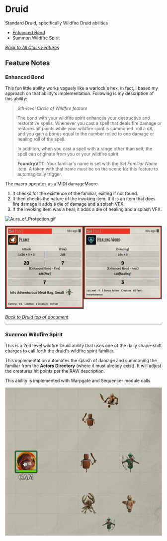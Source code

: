# Druid

Standard Druid, specifically Wildfire Druid abilities

* [Enhanced Bond](#enhanced-bond)
* [Summon Wildfire Spirit](#summon-wildfire-spirit)

[*Back to All Class Features*](../README.md)

## Feature Notes

### Enhanced Bond

This fun little ability works vaguely like a warlock's hex, in fact, I based my approach on that ability's implementation.  Following is my description of this ability:

> *6th-level Circle of Wildfire feature*
> 
> The bond with your wildfire spirit enhances your destructive and restorative spells. Whenever you cast a spell that deals fire damage or restores hit points while your wildfire spirit is summoned: roll a d8, and you gain a bonus equal to the number rolled to one damage or healing roll of the spell.
> 
> In addition, when you cast a spell with a range other than self, the spell can originate from you or your wildfire spirit.
> 
> **FoundryVTT**: Your familiar's name is set with the  *Set Familiar Name* item.  A token with that name must be on the scene for this feature to automagically trigger.

The macro operates as a MIDI damageMacro.  

1. It checks for the existence of the familiar, exiting if not found. 
2. It then checks the nature of the invoking item.  If it is an item that does fire damage it adds a die of damage and a splash VFX.
3. If the invoking item was a heal, it adds a die of healing and a splash VFX.

![Aura_of_Protection.gif](Wildfire_6_Enhanced_Bond/Enhanced_Bond.gif)

![Enhanced_Bond_Chat.png](Wildfire_6_Enhanced_Bond/Enhanced_Bond_Chat.png)

[*Back to Druid top of document*](#druid)

---

### Summon Wildfire Spirit

This is a 2nd level wildfire Druid ability that uses one of the daily shape-shift charges to call forth the druid's wildfire spirit familiar.

This implementation automates the splash of damage and summoning the familiar from the **Actors Directory** (where it must already exist).  It will adjust the creatures hit points per the RAW description. 

This ability is implemented with Warpgate and Sequencer module calls.

![Summon_Wildfire_Spirit.gif](Wildfire_2_Summon_Widlfire_Spirit/Summon_Wildfire_Spirit.gif)
